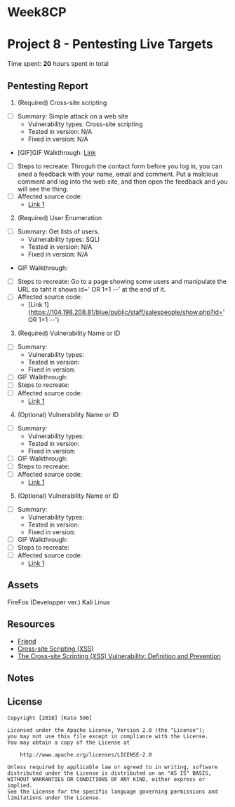 # Week8CP
# Project 8 - Pentesting Live Targets

Time spent: **20** hours spent in total

## Pentesting Report

1. (Required) Cross-site scripting
  - [ ] Summary: Simple attack on a web site
    - Vulnerability types: Cross-site scripting
    - Tested in version: N/A
    - Fixed in version: N/A
  - [GIF]GIF Walkthrough: [Link](https://media.giphy.com/media/1qZ91rSfvF3a3sFgGT/giphy.gif)
  - [ ] Steps to recreate: 
  Throguh the contact form before you log in, you can sned a feedback with your name, email and comment. Put a malcious comment and log into the web site, and then open the feedback and you will see the thing.
  - [ ] Affected source code:
    - [Link 1](https://104.198.208.81/green/public/staff/feedback/index.php)
    
    
2. (Required) User Enumeration
  - [ ] Summary: Get lists of users.
    - Vulnerability types: SQLI
    - Tested in version: N/A
    - Fixed in version: N/A
  - [ ]() GIF Walkthrough: 
  - [ ] Steps to recreate: Go to a page showing some users and manipulate the URL so taht it shows id=' OR 1=1 --' at the end of it.
  - [ ] Affected source code:
    - [Link 1](https://104.198.208.81/blue/public/staff/salespeople/show.php?id=' OR 1=1 --')
    
    
3. (Required) Vulnerability Name or ID
  - [ ] Summary: 
    - Vulnerability types:
    - Tested in version:
    - Fixed in version: 
  - [ ] GIF Walkthrough: 
  - [ ] Steps to recreate: 
  - [ ] Affected source code:
    - [Link 1](https://core.trac.wordpress.org/browser/tags/version/src/source_file.php)
4. (Optional) Vulnerability Name or ID
  - [ ] Summary: 
    - Vulnerability types:
    - Tested in version:
    - Fixed in version: 
  - [ ] GIF Walkthrough: 
  - [ ] Steps to recreate: 
  - [ ] Affected source code:
    - [Link 1](https://core.trac.wordpress.org/browser/tags/version/src/source_file.php)
5. (Optional) Vulnerability Name or ID
  - [ ] Summary: 
    - Vulnerability types:
    - Tested in version:
    - Fixed in version: 
  - [ ] GIF Walkthrough: 
  - [ ] Steps to recreate: 
  - [ ] Affected source code:
    - [Link 1](https://core.trac.wordpress.org/browser/tags/version/src/source_file.php) 

## Assets

FireFox (Developper ver.)
Kali Linux

## Resources
- [Friend](https://github.com/FriendComp/codepathfall2018week8/blob/master/README.md)
- [Cross-site Scripting (XSS)](https://www.owasp.org/index.php/Cross-site_Scripting_(XSS))
- [The Cross-site Scripting (XSS) Vulnerability: Definition and Prevention](https://www.netsparker.com/blog/web-security/cross-site-scripting-xss/)

## Notes



## License

    Copyright [2018] [Kato 590]

    Licensed under the Apache License, Version 2.0 (the "License");
    you may not use this file except in compliance with the License.
    You may obtain a copy of the License at

        http://www.apache.org/licenses/LICENSE-2.0

    Unless required by applicable law or agreed to in writing, software
    distributed under the License is distributed on an "AS IS" BASIS,
    WITHOUT WARRANTIES OR CONDITIONS OF ANY KIND, either express or implied.
    See the License for the specific language governing permissions and
    limitations under the License.
